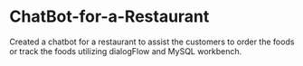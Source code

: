 # ChatBot-for-a-Restaurant
 Created a chatbot for a restaurant to assist the customers to order the foods or track the foods utilizing dialogFlow and MySQL workbench. 
